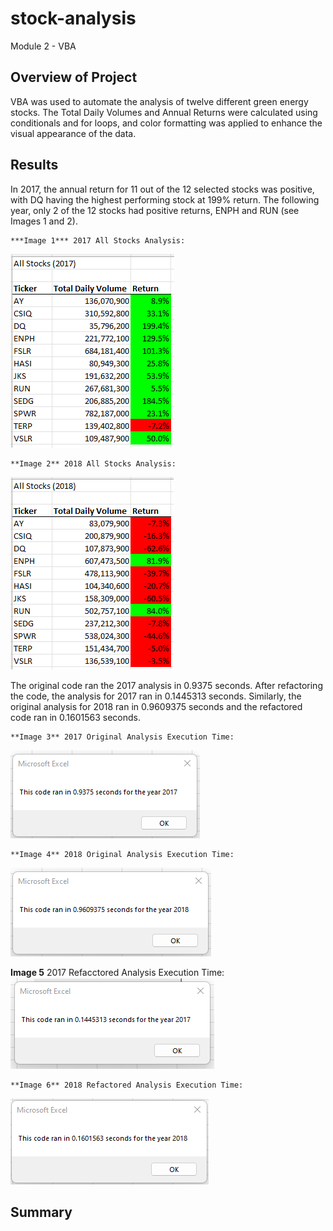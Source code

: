 # stock-analysis
Module 2 - VBA 

## Overview of Project
VBA was used to automate the analysis of twelve different green energy stocks. The Total Daily Volumes and Annual Returns were calculated using conditionals and for loops, and color formatting was applied to enhance the visual appearance of the data.

## Results
In 2017, the annual return for 11 out of the 12 selected stocks was positive, with DQ having the highest performing stock at 199% return. The following year, only 2 of the 12 stocks had positive returns, ENPH and RUN (see Images 1 and 2). 

    ***Image 1*** 2017 All Stocks Analysis: 
![This is an image](https://github.com/lucymccanna/stock-analysis/blob/e1bdd7156cc18728c8aab478dfe6a4571b7307dc/Resources/AllStocks_2017.png)

    **Image 2** 2018 All Stocks Analysis: 
![This is an image](https://github.com/lucymccanna/stock-analysis/blob/e1bdd7156cc18728c8aab478dfe6a4571b7307dc/Resources/AllStocks_2018.png)

The original code ran the 2017 analysis in 0.9375 seconds. After refactoring the code, the analysis for 2017 ran in 0.1445313 seconds. Similarly, the original analysis for 2018 ran in 0.9609375 seconds and the refactored code ran in 0.1601563 seconds.  
    
    **Image 3** 2017 Original Analysis Execution Time: 
![This is an image](https://github.com/lucymccanna/stock-analysis/blob/5338c14cdf3ebb2a18028deefeaaf1ebcd9127f6/Resources/2017originalanalysis_runtime.png)

    **Image 4** 2018 Original Analysis Execution Time:  
![This is an image](https://github.com/lucymccanna/stock-analysis/blob/5338c14cdf3ebb2a18028deefeaaf1ebcd9127f6/Resources/2018originalanalysis_runtime.png)



**Image 5** 2017 Refacctored Analysis Execution Time: 
![This is an image](https://github.com/lucymccanna/stock-analysis/blob/e1bdd7156cc18728c8aab478dfe6a4571b7307dc/Resources/VBA_Challenge_2017.png)

    **Image 6** 2018 Refactored Analysis Execution Time:  
![This is an image](https://github.com/lucymccanna/stock-analysis/blob/e1bdd7156cc18728c8aab478dfe6a4571b7307dc/Resources/VBA_Challenge_2018.png)




## Summary
